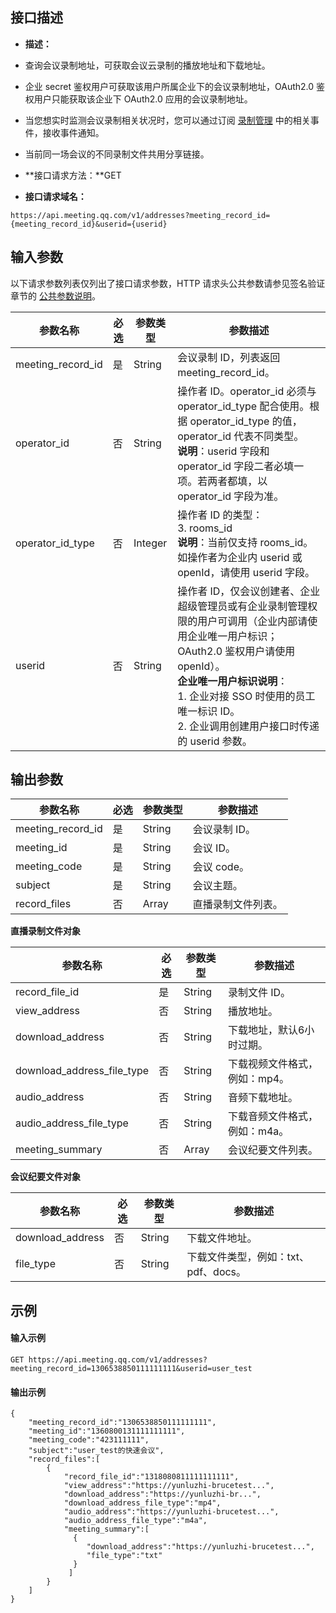 ## 接口描述
- **描述：**
 - 查询会议录制地址，可获取会议云录制的播放地址和下载地址。
 - 企业 secret 鉴权用户可获取该用户所属企业下的会议录制地址，OAuth2.0 鉴权用户只能获取该企业下 OAuth2.0 应用的会议录制地址。
 - 当您想实时监测会议录制相关状况时，您可以通过订阅 [录制管理](https://cloud.tencent.com/document/product/1095/53226) 中的相关事件，接收事件通知。
 - 当前同一场会议的不同录制文件共用分享链接。

- **接口请求方法：**GET
- **接口请求域名：**
```Plaintext
https://api.meeting.qq.com/v1/addresses?meeting_record_id={meeting_record_id}&userid={userid}
```


## 输入参数
以下请求参数列表仅列出了接口请求参数，HTTP 请求头公共参数请参见签名验证章节的 [公共参数说明](https://cloud.tencent.com/document/product/1095/42413#.E5.85.AC.E5.85.B1.E5.8F.82.E6.95.B0)。

| 参数名称          | 必选 | 参数类型 | 参数描述                              |
| ----------------- | ---- | -------- | ------------------------------------- |
| meeting_record_id | 是   | String   | 会议录制 ID，列表返回 meeting_record_id。 |
| operator_id      | 否   | String  | 操作者 ID。operator_id 必须与 operator_id_type 配合使用。根据 operator_id_type 的值，operator_id 代表不同类型。<br>**说明**：userid 字段和 operator_id 字段二者必填一项。若两者都填，以 operator_id 字段为准。 |
| operator_id_type | 否   | Integer | 操作者 ID 的类型：<br>3. rooms_id<br>**说明**：当前仅支持 rooms_id。如操作者为企业内 userid 或 openId，请使用 userid 字段。 |
|userid           | 否   | String   | 操作者 ID，仅会议创建者、企业超级管理员或有企业录制管理权限的用户可调用（企业内部请使用企业唯一用户标识；OAuth2.0 鉴权用户请使用 openId）。<br>**企业唯一用户标识说明**：<br>1. 企业对接 SSO 时使用的员工唯一标识 ID。<br>2. 企业调用创建用户接口时传递的 userid 参数。  |

## 输出参数

| 参数名称          | 必选 | 参数类型 | 参数描述         |
| ----------------- | ---- | -------- | ---------------- |
| meeting_record_id | 是   |  String   | 会议录制 ID。       |
| meeting_id        | 是   | String   | 会议 ID。           |
| meeting_code      | 是   | String   | 会议 code。         |
| subject           | 是   | String   | 会议主题。         |
| record_files      | 否   | Array    | 直播录制文件列表。 |

**直播录制文件对象**

| 参数名称         | 必选 | 参数类型 | 参数描述   |
| ---------------- | ---- | -------- | ---------- |
| record_file_id   | 是   | String   | 录制文件 ID。 |
| view_address   | 否  | String   | 播放地址。 |
| download_address | 否   | String   | 下载地址，默认6小时过期。   |
| download_address_file_type | 否   | String | 下载视频文件格式，例如：mp4。 |
| audio_address              | 否   | String | 音频下载地址。             |
| audio_address_file_type    | 否   | String | 下载音频文件格式，例如：m4a。 |
| meeting_summary            | 否   | Array  | 会议纪要文件列表。         |

**会议纪要文件对象**

| 参数名称         | 必选 | 参数类型 | 参数描述                        |
| ---------------- | ---- | -------- | ------------------------------- |
| download_address | 否   | String   | 下载文件地址。                    |
| file_type        | 否   | String   | 下载文件类型，例如：txt、pdf、docs。 |



## 示例
#### 输入示例

```Plaintext
GET https://api.meeting.qq.com/v1/addresses?meeting_record_id=1306538850111111111&userid=user_test

```

#### 输出示例


```Plaintext
{
    "meeting_record_id":"1306538850111111111",
    "meeting_id":"1360800131111111111",
    "meeting_code":"423111111",
    "subject":"user_test的快速会议",
    "record_files":[
        {
            "record_file_id":"1318080811111111111",
            "view_address":"https://yunluzhi-brucetest...",
            "download_address":"https://yunluzhi-br...",
            "download_address_file_type":"mp4",
            "audio_address":"https://yunluzhi-brucetest...",
            "audio_address_file_type":"m4a",
            "meeting_summary":[
              {
                 "download_address":"https://yunluzhi-brucetest...",
                 "file_type":"txt"
              }
             ]
        }
    ]
}

```
